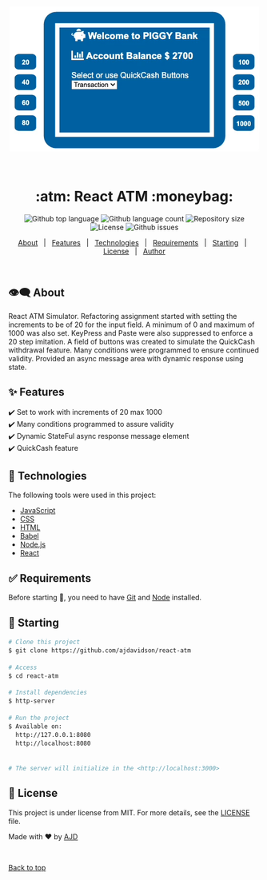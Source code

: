 <div align="center" id="top"> 
  <img src="./demo.gif" alt="React Atm" />

&#xa0;

  <!-- <a href="https://reactatm.netlify.app">Demo</a> -->
</div>

<h1 align="center">:atm: React ATM :moneybag:</h1>

<p align="center">
  <img alt="Github top language" src="https://img.shields.io/github/languages/top/ajdavidson/react-atm?color=56BEB8">

  <img alt="Github language count" src="https://img.shields.io/github/languages/count/ajdavidson/react-atm?color=56BEB8">

  <img alt="Repository size" src="https://img.shields.io/github/repo-size/ajdavidson/react-atm?color=56BEB8">

  <img alt="License" src="https://img.shields.io/github/license/ajdavidson/react-atm?color=56BEB8">

  <img alt="Github issues" src="https://img.shields.io/github/issues/ajdavidson/react-atm?color=56BEB8" />

  <!-- <img alt="Github forks" src="https://img.shields.io/github/forks/ajdavidson/react-atm?color=56BEB8" /> -->

  <!-- <img alt="Github stars" src="https://img.shields.io/github/stars/ajdavidson/react-atm?color=56BEB8" /> -->
</p>

<!-- Status -->

<!-- <h4 align="center"> 
	🚧  React Atm 🚀 Under construction...  🚧
</h4> 

<hr> -->

<p align="center">
  <a href="#dart-about">About</a> &#xa0; | &#xa0; 
  <a href="#sparkles-features">Features</a> &#xa0; | &#xa0;
  <a href="#rocket-technologies">Technologies</a> &#xa0; | &#xa0;
  <a href="#white_check_mark-requirements">Requirements</a> &#xa0; | &#xa0;
  <a href="#checkered_flag-starting">Starting</a> &#xa0; | &#xa0;
  <a href="#memo-license">License</a> &#xa0; | &#xa0;
  <a href="https://github.com/ajdavidson" target="_blank">Author</a>
</p>

<br>

## :eye_speech_bubble: About ##

React ATM Simulator. Refactoring assignment started with setting the 
increments to be of 20 for the input field. A minimum of 0 and maximum 
of 1000 was also set. KeyPress and Paste were also suppressed to enforce
a 20 step imitation.  A field of buttons was created to simulate the QuickCash 
withdrawal feature.  Many conditions were programmed to ensure continued validity.
Provided an async message area with dynamic response using state.

## :sparkles: Features ##

:heavy_check_mark: Set to work with increments of 20 max 1000\
:heavy_check_mark: Many conditions programmed to assure validity\
:heavy_check_mark: Dynamic StateFul async response message element\
:heavy_check_mark: QuickCash feature

## :rocket: Technologies ##

The following tools were used in this project:

- [JavaScript](https://www.ecma-international.org/)
- [CSS](https://www.w3.org/TR/CSS/#css)
- [HTML](https://whatwg.org/)
- [Babel](https://babeljs.io/)
- [Node.js](https://nodejs.org/en/)
- [React](https://pt-br.reactjs.org/)


## :white_check_mark: Requirements ##

Before starting :checkered_flag:, you need to have [Git](https://git-scm.com) and [Node](https://nodejs.org/en/)
installed.

## :checkered_flag: Starting ##

```bash
# Clone this project
$ git clone https://github.com/ajdavidson/react-atm

# Access
$ cd react-atm

# Install dependencies
$ http-server

# Run the project
$ Available on:
  http://127.0.0.1:8080
  http://localhost:8080


# The server will initialize in the <http://localhost:3000>
```

## :memo: License ##

This project is under license from MIT. For more details, see the [LICENSE](LICENSE.md) file.

Made with :heart: by <a href="https://github.com/ajdavidson" target="_blank">AJD</a>

&#xa0;

<a href="#top">Back to top</a>

